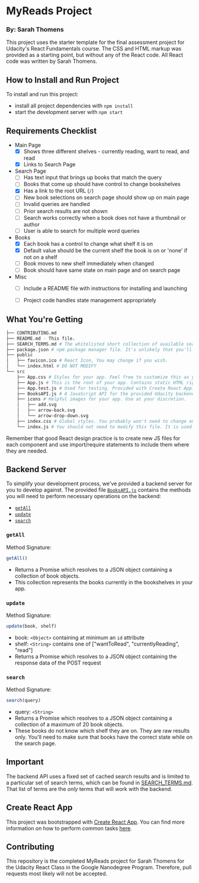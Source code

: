 # MyReads Project

### By: Sarah Thomens

This project uses the starter template for the final assessment project for Udacity's React Fundamentals course. The CSS and HTML markup was provided as a starting point, but without any of the React code. All React code was written by Sarah Thomens.

## How to Install and Run Project

To install and run this project:

* install all project dependencies with `npm install`
* start the development server with `npm start`

## Requirements Checklist
* Main Page
	- [x] Shows three different shelves - currently reading, want to read, and read
	- [x] Links to Search Page
* Search Page
	- [ ] Has text input that brings up books that match the query
	- [ ] Books that come up should have control to change bookshelves
	- [x] Has a link to the root URL (`/`)
	- [ ] New book selections on search page should show up on main page
	- [ ] Invalid queries are handled
	- [ ] Prior search results are not shown
	- [ ] Search works correctly when a book does not have a thumbnail or author
	- [ ] User is able to search for multiple word queries
* Books
	- [x] Each book has a control to change what shelf it is on
	- [x] Default value should be the current shelf the book is on or 'none' if not on a shelf
	- [ ] Book moves to new shelf immediately when changed
	- [ ] Book should have same state on main page and on search page
* Misc
	- [ ] Include a README file with instructions for installing and launching
	- [ ] Project code handles state management appropriately


## What You're Getting
```bash
├── CONTRIBUTING.md
├── README.md - This file.
├── SEARCH_TERMS.md # The whitelisted short collection of available search terms for you to use with your app.
├── package.json # npm package manager file. It's unlikely that you'll need to modify this.
├── public
│   ├── favicon.ico # React Icon, You may change if you wish.
│   └── index.html # DO NOT MODIFY
└── src
    ├── App.css # Styles for your app. Feel free to customize this as you desire.
    ├── App.js # This is the root of your app. Contains static HTML right now.
    ├── App.test.js # Used for testing. Provided with Create React App. Testing is encouraged, but not required.
    ├── BooksAPI.js # A JavaScript API for the provided Udacity backend. Instructions for the methods are below.
    ├── icons # Helpful images for your app. Use at your discretion.
    │   ├── add.svg
    │   ├── arrow-back.svg
    │   └── arrow-drop-down.svg
    ├── index.css # Global styles. You probably won't need to change anything here.
    └── index.js # You should not need to modify this file. It is used for DOM rendering only.
```

Remember that good React design practice is to create new JS files for each component and use import/require statements to include them where they are needed.

## Backend Server

To simplify your development process, we've provided a backend server for you to develop against. The provided file [`BooksAPI.js`](src/BooksAPI.js) contains the methods you will need to perform necessary operations on the backend:

* [`getAll`](#getall)
* [`update`](#update)
* [`search`](#search)

### `getAll`

Method Signature:

```js
getAll()
```

* Returns a Promise which resolves to a JSON object containing a collection of book objects.
* This collection represents the books currently in the bookshelves in your app.

### `update`

Method Signature:

```js
update(book, shelf)
```

* book: `<Object>` containing at minimum an `id` attribute
* shelf: `<String>` contains one of ["wantToRead", "currentlyReading", "read"]  
* Returns a Promise which resolves to a JSON object containing the response data of the POST request

### `search`

Method Signature:

```js
search(query)
```

* query: `<String>`
* Returns a Promise which resolves to a JSON object containing a collection of a maximum of 20 book objects.
* These books do not know which shelf they are on. They are raw results only. You'll need to make sure that books have the correct state while on the search page.

## Important
The backend API uses a fixed set of cached search results and is limited to a particular set of search terms, which can be found in [SEARCH_TERMS.md](SEARCH_TERMS.md). That list of terms are the _only_ terms that will work with the backend.

## Create React App

This project was bootstrapped with [Create React App](https://github.com/facebookincubator/create-react-app). You can find more information on how to perform common tasks [here](https://github.com/facebookincubator/create-react-app/blob/master/packages/react-scripts/template/README.md).

## Contributing

This repository is the completed MyReads project for Sarah Thomens for the Udacity React Class in the Google Nanodegree Program. Therefore, pull requests most likely will not be accepted.
